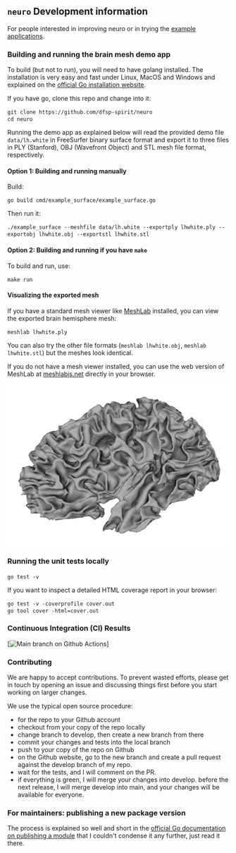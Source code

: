 

## `neuro` Development information

For people interested in improving neuro or in trying the [example applications](./cmd/).


### Building and running the brain mesh demo app

To build (but not to run), you will need to have golang installed. The installation is very easy and fast under Linux, MacOS and Windows and explained on the [official Go installation website](https://go.dev/doc/install).

If you have go, clone this repo and change into it:

```shell
git clone https://github.com/dfsp-spirit/neuro
cd neuro
```

Running the demo app as explained below will read the provided demo file `data/lh.white` in FreeSurfer binary surface format and export it to three files in PLY (Stanford), OBJ (Wavefront Object) and STL mesh file format, respectively.


#### Option 1: Building and running manually

Build:

```shell
go build cmd/example_surface/example_surface.go
```

Then run it:

```shell
./example_surface --meshfile data/lh.white --exportply lhwhite.ply --exportobj lhwhite.obj --exportstl lhwhite.stl
```


#### Option 2: Building and running if you have `make`

To build and run, use:

```shell
make run
```

#### Visualizing the exported mesh


If you have a standard mesh viewer like [MeshLab](https://www.meshlab.net/) installed, you can view the exported brain hemisphere mesh:

```shell
meshlab lhwhite.ply
```

You can also try the other file formats (`meshlab lhwhite.obj`, `meshlab lhwhite.stl`) but the meshes look identical.

If you do not have a mesh viewer installed, you can use the web version of MeshLab at [meshlabjs.net](http://www.meshlabjs.net/) directly in your browser.

![Vis](./lhwhite.jpg?raw=true "Visualization of the demo brain mesh.")


### Running the unit tests locally

```shell
go test -v
```

If you want to inspect a detailed HTML coverage report in your browser:

```shell
go test -v -coverprofile cover.out
go tool cover -html=cover.out
```

### Continuous Integration (CI) Results

<!-- badges: start -->
[![Main branch on Github Actions](https://github.com/dfsp-spirit/neuro/actions/workflows/unittests.yml/badge.svg?branch=main)]
<!-- badges: end -->

### Contributing

We are happy to accept contributions. To prevent wasted efforts, please get in touch by opening an issue and discussing things first before you start working on larger changes.

We use the typical open source procedure:

* for the repo to your Github account
* checkout from your copy of the repo locally
* change branch to develop, then create a new branch from there
* commit your changes and tests into the local branch
* push to your copy of the repo on Github
* on the Github website, go to the new branch and create a pull request against the develop branch of my repo.
* wait for the tests, and I will comment on the PR.
* if everything is green, I will merge your changes into develop. before the next release, I will merge develop into main, and your changes will be available for everyone.



### For maintainers: publishing a new package version

The process is explained so well and short in the [official Go documentation on publishing a module](https://go.dev/doc/modules/publishing) that I couldn't condense it any further, just read it there.

